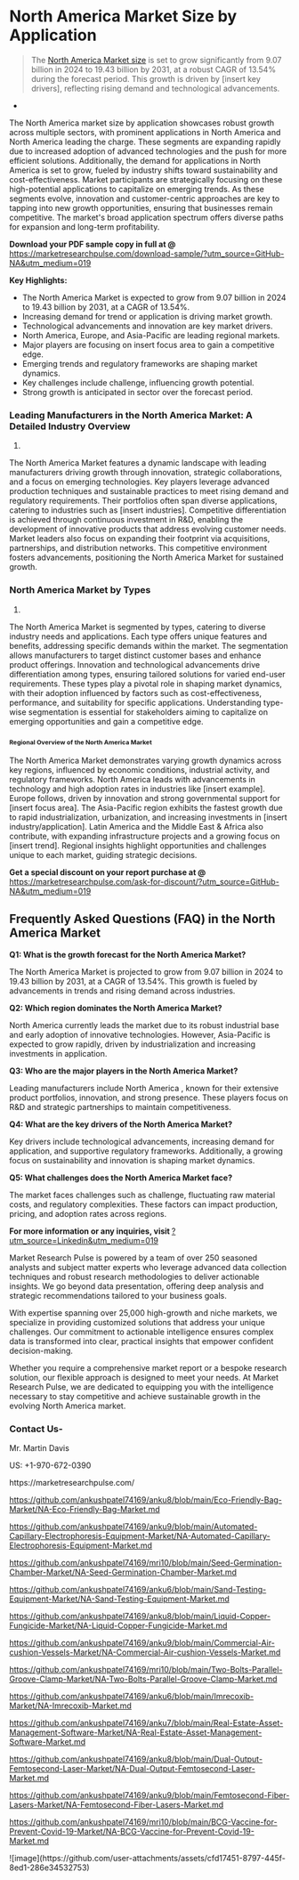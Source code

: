<h1>North America  Market&nbsp;Size by Application</h1><blockquote><p>The <a href="https://marketresearchpulse.com/download-sample/?utm_source=GitHub-NA&amp;utm_medium=019">North America  Market size</a> is set to grow significantly from 9.07 billion in 2024 to 19.43 billion by 2031, at a robust CAGR of 13.54% during the forecast period. This growth is driven by [insert key drivers], reflecting rising demand and technological advancements.</p></blockquote><ul><li></li></ul><p>The North America  market size by application showcases robust growth across multiple sectors, with prominent applications in North America  and North America  leading the charge. These segments are expanding rapidly due to increased adoption of advanced technologies and the push for more efficient solutions. Additionally, the demand for applications in North America  is set to grow, fueled by industry shifts toward sustainability and cost-effectiveness. Market participants are strategically focusing on these high-potential applications to capitalize on emerging trends. As these segments evolve, innovation and customer-centric approaches are key to tapping into new growth opportunities, ensuring that businesses remain competitive. The market's broad application spectrum offers diverse paths for expansion and long-term profitability.</p><p><strong>Download your PDF sample copy in full at @ </strong><a href="https://marketresearchpulse.com/download-sample/?utm_source=GitHub-NA&amp;utm_medium=019">https://marketresearchpulse.com/download-sample/?utm_source=GitHub-NA&amp;utm_medium=019</a></p><p><strong>Key Highlights: </strong></p><ul><li>The North America  Market is expected to grow from 9.07 billion in 2024 to 19.43 billion by 2031, at a CAGR of 13.54%.</li><li>Increasing demand for trend or application is driving market growth.</li><li>Technological advancements and innovation are key market drivers.</li><li>North America, Europe, and Asia-Pacific are leading regional markets.</li><li>Major players are focusing on insert focus area to gain a competitive edge.</li><li>Emerging trends and regulatory frameworks are shaping market dynamics.</li><li>Key challenges include challenge, influencing growth potential.</li><li>Strong growth is anticipated in sector over the forecast period.</li></ul><h3>Leading Manufacturers in the North America  Market: A Detailed Industry Overview</h3><ol><li></li></ol><div class="flex max-w-full flex-col flex-grow"><div class="min-h-8 text-message flex w-full flex-col items-end gap-2 whitespace-normal break-words [.text-message+&amp;]:mt-5" dir="auto" data-message-author-role="assistant" data-message-id="fd8432e4-4910-450d-b182-61b7bfb0a01f" data-message-model-slug="gpt-4o"><div class="flex w-full flex-col gap-1 empty:hidden first:pt-[3px]"><div class="markdown prose w-full break-words dark:prose-invert light"><p>The North America  Market features a dynamic landscape with leading manufacturers driving growth through innovation, strategic collaborations, and a focus on emerging technologies. Key players leverage advanced production techniques and sustainable practices to meet rising demand and regulatory requirements. Their portfolios often span diverse applications, catering to industries such as [insert industries]. Competitive differentiation is achieved through continuous investment in R&amp;D, enabling the development of innovative products that address evolving customer needs. Market leaders also focus on expanding their footprint via acquisitions, partnerships, and distribution networks. This competitive environment fosters advancements, positioning the North America  Market for sustained growth.</p></div></div></div></div><h3>North America  Market by Types</h3><ol><li></li></ol><div class="flex max-w-full flex-col flex-grow"><div class="min-h-8 text-message flex w-full flex-col items-end gap-2 whitespace-normal break-words [.text-message+&amp;]:mt-5" dir="auto" data-message-author-role="assistant" data-message-id="084470be-0bb7-4664-bddf-5156b4f41249" data-message-model-slug="gpt-4o-mini"><div class="flex w-full flex-col gap-1 empty:hidden first:pt-[3px]"><div class="markdown prose w-full break-words dark:prose-invert light"><p>The North America  Market is segmented by types, catering to diverse industry needs and applications. Each type offers unique features and benefits, addressing specific demands within the market. The segmentation allows manufacturers to target distinct customer bases and enhance product offerings. Innovation and technological advancements drive differentiation among types, ensuring tailored solutions for varied end-user requirements. These types play a pivotal role in shaping market dynamics, with their adoption influenced by factors such as cost-effectiveness, performance, and suitability for specific applications. Understanding type-wise segmentation is essential for stakeholders aiming to capitalize on emerging opportunities and gain a competitive edge.</p></div></div></div></div><h3><span style="font-size: 11px;">Regional Overview of the North America  Market</span></h3><div class="flex max-w-full flex-col flex-grow"><div class="min-h-8 text-message flex w-full flex-col items-end gap-2 whitespace-normal break-words [.text-message+&amp;]:mt-5" dir="auto" data-message-author-role="assistant" data-message-id="e9038762-ce64-4e30-91c9-9bd413514231" data-message-model-slug="gpt-4o-mini"><div class="flex w-full flex-col gap-1 empty:hidden first:pt-[3px]"><div class="markdown prose w-full break-words dark:prose-invert light"><p>The North America  Market demonstrates varying growth dynamics across key regions, influenced by economic conditions, industrial activity, and regulatory frameworks. North America leads with advancements in technology and high adoption rates in industries like [insert example]. Europe follows, driven by innovation and strong governmental support for [insert focus area]. The Asia-Pacific region exhibits the fastest growth due to rapid industrialization, urbanization, and increasing investments in [insert industry/application]. Latin America and the Middle East &amp; Africa also contribute, with expanding infrastructure projects and a growing focus on [insert trend]. Regional insights highlight opportunities and challenges unique to each market, guiding strategic decisions.</p></div></div></div></div><p><strong>Get a special discount on your report purchase at @ </strong><a href="https://marketresearchpulse.com/ask-for-discount/?utm_source=GitHub-NA&amp;utm_medium=019">https://marketresearchpulse.com/ask-for-discount/?utm_source=GitHub-NA&amp;utm_medium=019</a></p><h2>Frequently Asked Questions (FAQ) in the North America  Market</h2><p><strong>Q1: What is the growth forecast for the North America  Market?</strong></p><p>The North America  Market is projected to grow from 9.07 billion in 2024 to 19.43 billion by 2031, at a CAGR of 13.54%. This growth is fueled by advancements in trends and rising demand across industries.</p><p><strong>Q2: Which region dominates the North America  Market?</strong></p><p>North America currently leads the market due to its robust industrial base and early adoption of innovative technologies. However, Asia-Pacific is expected to grow rapidly, driven by industrialization and increasing investments in application.</p><p><strong>Q3: Who are the major players in the North America  Market?</strong></p><p>Leading manufacturers include North America , known for their extensive product portfolios, innovation, and strong presence. These players focus on R&amp;D and strategic partnerships to maintain competitiveness.</p><p><strong>Q4: What are the key drivers of the North America  Market?</strong></p><p>Key drivers include technological advancements, increasing demand for application, and supportive regulatory frameworks. Additionally, a growing focus on sustainability and innovation is shaping market dynamics.</p><p><strong>Q5: What challenges does the North America  Market face?</strong></p><p>The market faces challenges such as challenge, fluctuating raw material costs, and regulatory complexities. These factors can impact production, pricing, and adoption rates across regions.</p><p><strong>For more information or any inquiries, visit&nbsp;</strong><a href="?utm_source=Linkedin&utm_medium=019">?utm_source=Linkedin&utm_medium=019</a></p><p>Market Research Pulse is powered by a team of over 250 seasoned analysts and subject matter experts who leverage advanced data collection techniques and robust research methodologies to deliver actionable insights. We go beyond data presentation, offering deep analysis and strategic recommendations tailored to your business goals.</p><p>With expertise spanning over 25,000 high-growth and niche markets, we specialize in providing customized solutions that address your unique challenges. Our commitment to actionable intelligence ensures complex data is transformed into clear, practical insights that empower confident decision-making.</p><p>Whether you require a comprehensive market report or a bespoke research solution, our flexible approach is designed to meet your needs. At Market Research Pulse, we are dedicated to equipping you with the intelligence necessary to stay competitive and achieve sustainable growth in the evolving North America  market.</p><h3><strong>Contact Us-</strong></h3><p>Mr. Martin Davis</p><p>US: +1-970-672-0390</p><p>https://marketresearchpulse.com/</p><p><a href="https://github.com/ankushpatel74169/anku8/blob/main/Eco-Friendly-Bag-Market/NA-Eco-Friendly-Bag-Market.md">https://github.com/ankushpatel74169/anku8/blob/main/Eco-Friendly-Bag-Market/NA-Eco-Friendly-Bag-Market.md</a></p><p><a href="https://github.com/ankushpatel74169/anku9/blob/main/Automated-Capillary-Electrophoresis-Equipment-Market/NA-Automated-Capillary-Electrophoresis-Equipment-Market.md">https://github.com/ankushpatel74169/anku9/blob/main/Automated-Capillary-Electrophoresis-Equipment-Market/NA-Automated-Capillary-Electrophoresis-Equipment-Market.md</a></p><p><a href="https://github.com/ankushpatel74169/mri10/blob/main/Seed-Germination-Chamber-Market/NA-Seed-Germination-Chamber-Market.md">https://github.com/ankushpatel74169/mri10/blob/main/Seed-Germination-Chamber-Market/NA-Seed-Germination-Chamber-Market.md</a></p><p><a href="https://github.com/ankushpatel74169/anku6/blob/main/Sand-Testing-Equipment-Market/NA-Sand-Testing-Equipment-Market.md">https://github.com/ankushpatel74169/anku6/blob/main/Sand-Testing-Equipment-Market/NA-Sand-Testing-Equipment-Market.md</a></p><p><a href="https://github.com/ankushpatel74169/anku8/blob/main/Liquid-Copper-Fungicide-Market/NA-Liquid-Copper-Fungicide-Market.md">https://github.com/ankushpatel74169/anku8/blob/main/Liquid-Copper-Fungicide-Market/NA-Liquid-Copper-Fungicide-Market.md</a></p><p><a href="https://github.com/ankushpatel74169/anku9/blob/main/Commercial-Air-cushion-Vessels-Market/NA-Commercial-Air-cushion-Vessels-Market.md">https://github.com/ankushpatel74169/anku9/blob/main/Commercial-Air-cushion-Vessels-Market/NA-Commercial-Air-cushion-Vessels-Market.md</a></p><p><a href="https://github.com/ankushpatel74169/mri10/blob/main/Two-Bolts-Parallel-Groove-Clamp-Market/NA-Two-Bolts-Parallel-Groove-Clamp-Market.md">https://github.com/ankushpatel74169/mri10/blob/main/Two-Bolts-Parallel-Groove-Clamp-Market/NA-Two-Bolts-Parallel-Groove-Clamp-Market.md</a></p><p><a href="https://github.com/ankushpatel74169/anku6/blob/main/Imrecoxib-Market/NA-Imrecoxib-Market.md">https://github.com/ankushpatel74169/anku6/blob/main/Imrecoxib-Market/NA-Imrecoxib-Market.md</a></p><p><a href="https://github.com/ankushpatel74169/anku7/blob/main/Real-Estate-Asset-Management-Software-Market/NA-Real-Estate-Asset-Management-Software-Market.md">https://github.com/ankushpatel74169/anku7/blob/main/Real-Estate-Asset-Management-Software-Market/NA-Real-Estate-Asset-Management-Software-Market.md</a></p><p><a href="https://github.com/ankushpatel74169/anku8/blob/main/Dual-Output-Femtosecond-Laser-Market/NA-Dual-Output-Femtosecond-Laser-Market.md">https://github.com/ankushpatel74169/anku8/blob/main/Dual-Output-Femtosecond-Laser-Market/NA-Dual-Output-Femtosecond-Laser-Market.md</a></p><p><a href="https://github.com/ankushpatel74169/anku9/blob/main/Femtosecond-Fiber-Lasers-Market/NA-Femtosecond-Fiber-Lasers-Market.md">https://github.com/ankushpatel74169/anku9/blob/main/Femtosecond-Fiber-Lasers-Market/NA-Femtosecond-Fiber-Lasers-Market.md</a></p><p><a href="https://github.com/ankushpatel74169/mri10/blob/main/BCG-Vaccine-for-Prevent-Covid-19-Market/NA-BCG-Vaccine-for-Prevent-Covid-19-Market.md">https://github.com/ankushpatel74169/mri10/blob/main/BCG-Vaccine-for-Prevent-Covid-19-Market/NA-BCG-Vaccine-for-Prevent-Covid-19-Market.md</a></p>
![image](https://github.com/user-attachments/assets/cfd17451-8797-445f-8ed1-286e34532753)
